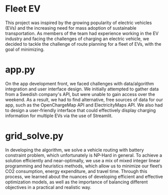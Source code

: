 # Fleet EV
This project was inspired by the growing popularity of electric vehicles (EVs) and the increasing need for mass adoption of sustainable transportation. As members of the team had experience working in the EV industry and facing the challenges of charging an electric vehicle, we decided to tackle the challenge of route planning for a fleet of EVs, with the goal of minimizing.

# app.py
On the app development front, we faced challenges with data/algorithm integration and user interface design. We initially attempted to gather data from a Swedish company's API, but were unable to gain access over the weekend. As a result, we had to find alternative, free sources of data for our app, such as the OpenChargeMap API and ElectricityMaps API. We also had to design a user-friendly interface that could effectively display charging information for multiple EVs via the use of Streamlit.

# grid_solve.py 
In developing the algorithm, we solve a vehicle routing with battery constraint problem, which unfortunately is NP-Hard in general. To achieve a solution efficiently and near-optimally, we use a mix of mixed integer linear programming and heuristics methods, which allow us to minimize our fleet’s CO2 consumption, energy expenditure, and travel time. Through this process, we learned about the nuances of developing efficient and effective optimization models, as well as the importance of balancing different objectives in a practical and realistic way.
